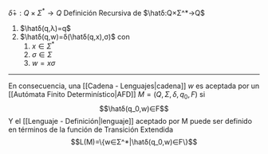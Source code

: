$\hat{δ}+:Q×Σ^*→Q$
Definición Recursiva de $\hatδ:Q×Σ^*→Q$
1. $\hatδ(q,λ)=q$
2. $\hatδ(q,w)=δ(\hatδ(q,x),σ)$ con 
	1. $x∈Σ^*$
	2. $σ∈Σ$
	3. $w=xσ$
***
En consecuencia, una [[Cadena - Lenguajes|cadena]] $w$ es aceptada por un [[Autómata Finito Determinístico|AFD]] $M = (Q, Σ, δ, q_0 , F )$ si $$\hatδ(q_0,w)∈F$$
Y el [[Lenguaje - Definición|lenguaje]] aceptado por M puede ser definido en términos de la función de Transición Extendida$$L(M)=\{w∈Σ^*|\hatδ(q_0,w)∈F\}$$
